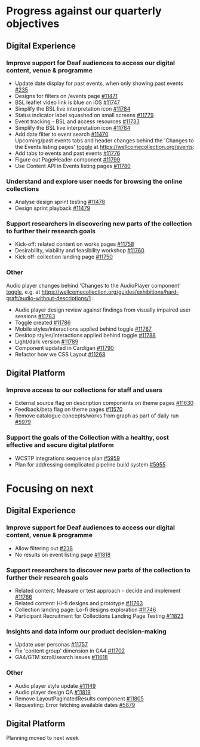 # Progress against our quarterly objectives

## Digital Experience
### Improve support for Deaf audiences to access our digital content, venue & programme
- Update date display for past events, when only showing past events [#235](https://github.com/wellcomecollection/content-api/issues/235)
- Designs for filters on /events page [#11471](https://github.com/wellcomecollection/wellcomecollection.org/issues/11471)
- BSL leaflet video link is blue on iOS [#11747](https://github.com/wellcomecollection/wellcomecollection.org/issues/11747)
- Simplify the BSL live interpretation icon [#11784](https://github.com/wellcomecollection/wellcomecollection.org/issues/11784)
- Status indicator label squashed on small screens [#11779](https://github.com/wellcomecollection/wellcomecollection.org/issues/11779)
- Event tracking - BSL and access resources [#11733](https://github.com/wellcomecollection/wellcomecollection.org/issues/11733)
- Simplify the BSL live interpretation icon [#11784](https://github.com/wellcomecollection/wellcomecollection.org/issues/11784)
- Add date filter to event search [#11470](https://github.com/wellcomecollection/wellcomecollection.org/issues/11470)
<br>Upcoming/past events tabs and header changes behind the 'Changes to the Events listing pages' [toggle](https://dash.wellcomecollection.org/toggles/) at <https://wellcomecollection.org/events>:<br>
- Add tabs to events and past events [#11776](https://github.com/wellcomecollection/wellcomecollection.org/issues/11776)
- Figure out PageHeader component [#11799](https://github.com/wellcomecollection/wellcomecollection.org/issues/11799)
- Use Content API in Events listing pages [#11780](https://github.com/wellcomecollection/wellcomecollection.org/issues/11780)

### Understand and explore user ne﻿eds for browsing the online collections
- Analyse design sprint testing [#11478](https://github.com/wellcomecollection/wellcomecollection.org/issues/11478)
- Design sprint playback [#11479](https://github.com/wellcomecollection/wellcomecollection.org/issues/11479)

### Support researchers in discovering new parts of the collection to further their research goals
- Kick-off: related content on works pages [#11758](https://github.com/wellcomecollection/wellcomecollection.org/issues/11758)
- Desirability, viability and feasibility workshop [#11760](https://github.com/wellcomecollection/wellcomecollection.org/issues/11760)
- Kick off: collection landing page [#11750](https://github.com/wellcomecollection/wellcomecollection.org/issues/11750)

### Other
Audio player changes behind 'Changes to the AudioPlayer component' [toggle](https://dash.wellcomecollection.org/toggles/), e.g. at <https://wellcomecollection.org/guides/exhibitions/hard-graft/audio-without-descriptions/1> : <br>
- Audio player design review against findings from visually impaired user sessions [#11783](https://github.com/wellcomecollection/wellcomecollection.org/issues/11783)
- Toggle created [#11786](https://github.com/wellcomecollection/wellcomecollection.org/issues/11786)
- Mobile styles/interactions applied behind toggle [#11787](https://github.com/wellcomecollection/wellcomecollection.org/issues/11787)
- Desktop styles/interactions applied behind toggle [#11788](https://github.com/wellcomecollection/wellcomecollection.org/issues/11788)
- Light/dark version [#11789](https://github.com/wellcomecollection/wellcomecollection.org/issues/11789)
- Component updated in Cardigan [#11790](https://github.com/wellcomecollection/wellcomecollection.org/issues/11790)
- Refactor how we CSS Layout [#11268](https://github.com/wellcomecollection/wellcomecollection.org/issues/11268)

## Digital Platform
### Improve access to our collections for staff and users
- External source flag on description components on theme pages [#11630](https://github.com/wellcomecollection/wellcomecollection.org/issues/11630)
- Feedback/beta flag on theme pages [#11570](https://github.com/wellcomecollection/wellcomecollection.org/issues/11570)
- Remove catalogue concepts/works from graph as part of daily run [#5979](https://github.com/wellcomecollection/platform/issues/5979)

### Support the goals of the Collection with a healthy, cost effective and secure digital platform
- WCSTP integrations sequence plan [#5959](https://github.com/wellcomecollection/platform/issues/5959)
- Plan for addressing complicated pipeline build system [#5955](https://github.com/wellcomecollection/platform/issues/5955)


# Focusing on next
## Digital Experience
### Improve support for Deaf audiences to access our digital content, venue & programme
- Allow filtering out [#238](https://github.com/wellcomecollection/content-api/issues/238)
- No results on event listing page [#11818](https://github.com/wellcomecollection/wellcomecollection.org/issues/11818)

### Support researchers to discover new parts of the collection to further their research goals
- Related content: Measure or test approach - decide and implement [#11766](https://github.com/wellcomecollection/wellcomecollection.org/issues/11766)
- Related content: Hi-fi designs and prototype [#11763](https://github.com/wellcomecollection/wellcomecollection.org/issues/11763)
- Collection landing page: Lo-fi designs exploration [#11746](https://github.com/wellcomecollection/wellcomecollection.org/issues/11746)
- Participant Recruitment for Collections Landing Page Testing [#11823](https://github.com/wellcomecollection/wellcomecollection.org/issues/11823)

### Insights and data inform our product decision-making
- Update user personas [#11757](https://github.com/wellcomecollection/wellcomecollection.org/issues/11757)
- Fix 'content group' dimension in GA4 [#11702](https://github.com/wellcomecollection/wellcomecollection.org/issues/11702)
- GA4/GTM scroll/search issues [#11618](https://github.com/wellcomecollection/wellcomecollection.org/issues/11618)

### Other
- Audio player style update [#11149](https://github.com/wellcomecollection/wellcomecollection.org/issues/11149)
- Audio player design QA [#11819](https://github.com/wellcomecollection/wellcomecollection.org/issues/11819)
- Remove LayoutPaginatedResults component [#11805](https://github.com/wellcomecollection/wellcomecollection.org/issues/11805)
- Requesting: Error fetching available dates [#5879](https://github.com/wellcomecollection/platform/issues/5879)

## Digital Platform
Planning moved to next week
